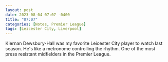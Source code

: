 ```yaml
---
layout: post
date: 2023-08-04 07:07 -0400
title: "07:07"
categories: [Notes, Premier League]
tags: [Leicester City, Liverpool]
---
```


Kiernan Dewsbury-Hall was my favorite Leicester City player to watch last season. He's like a metronome controlling the rhythm. One of the most press resistant midfielders in the Premier League. 


